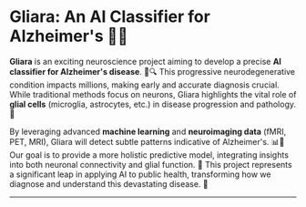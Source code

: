 # Gliara: An AI Classifier for Alzheimer's 🧠💡

**Gliara** is an exciting neuroscience project aiming to develop a precise **AI classifier for Alzheimer's disease**. 🤖🔍 This progressive neurodegenerative condition impacts millions, making early and accurate diagnosis crucial. While traditional methods focus on neurons, Gliara highlights the vital role of **glial cells** (microglia, astrocytes, etc.) in disease progression and pathology. 🌟

By leveraging advanced **machine learning** and **neuroimaging data** (fMRI, PET, MRI), Gliara will detect subtle patterns indicative of Alzheimer's. 📊🧠 Our goal is to provide a more holistic predictive model, integrating insights into both neuronal connectivity and glial function. 🚀 This project represents a significant leap in applying AI to public health, transforming how we diagnose and understand this devastating disease. 💜

---

